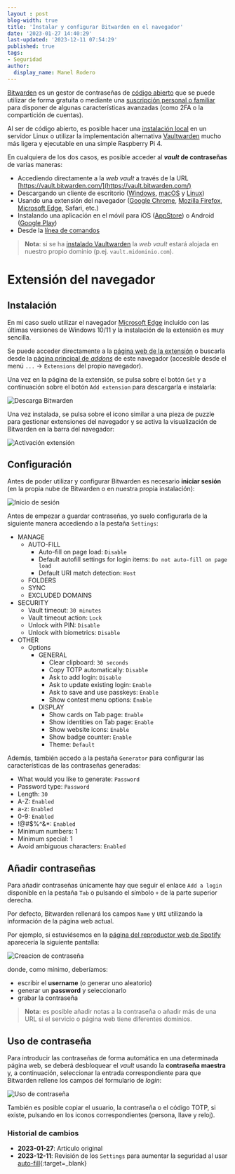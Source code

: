 ```yaml
---
layout : post
blog-width: true
title: 'Instalar y configurar Bitwarden en el navegador'
date: '2023-01-27 14:40:29'
last-updated: '2023-12-11 07:54:29'
published: true
tags:
- Seguridad
author:
  display_name: Manel Rodero
---
```


[Bitwarden](https://bitwarden.com/) es un gestor de contraseñas de [código abierto](https://github.com/bitwarden) que se puede utilizar de forma gratuita o mediante una [suscripción personal o familiar](https://bitwarden.com/pricing/) para disponer de algunas características avanzadas (como 2FA o la compartición de cuentas).

Al ser de código abierto, es posible hacer una [instalación local](https://bitwarden.com/help/install-on-premise-linux/) en un servidor Linux o utilizar la implementación alternativa [Vaultwarden](https://github.com/dani-garcia/vaultwarden) mucho más ligera y ejecutable en una simple Raspberry Pi 4.

En cualquiera de los dos casos, es posible acceder al **_vault_ de contraseñas** de varias maneras:

* Accediendo directamente a la _web vault_ a través de la URL [https://vault.bitwarden.com/](https://vault.bitwarden.com/)
* Descargando un cliente de escritorio ([Windows](https://vault.bitwarden.com/download/?app=desktop&platform=windows), [macOS](https://itunes.apple.com/app/bitwarden/id1352778147) y [Linux](https://vault.bitwarden.com/download/?app=desktop&platform=linux))
* Usando una extensión del navegador ([Google Chrome](https://chrome.google.com/webstore/detail/bitwarden-free-password-m/nngceckbapebfimnlniiiahkandclblb), [Mozilla Firefox](https://addons.mozilla.org/firefox/addon/bitwarden-password-manager/), [Microsoft Edge](https://microsoftedge.microsoft.com/addons/detail/jbkfoedolllekgbhcbcoahefnbanhhlh), Safari, etc.) 
* Instalando una aplicación en el móvil para iOS ([AppStore](https://itunes.apple.com/app/bitwarden-free-password-manager/id1137397744?mt=8)) o Android ([Google Play](https://play.google.com/store/apps/details?id=com.x8bit.bitwarden))
* Desde la [línea de comandos](https://bitwarden.com/help/article/cli/)

> **Nota**: si se ha [instalado Vaultwarden](instalacion-de-vaultwarden-en-docker) la _web vault_ estará alojada en nuestro propio dominio (p.ej. `vault.midominio.com`).

# Extensión del navegador

## Instalación

En mi caso suelo utilizar el navegador [Microsoft Edge](https://www.microsoft.com/en-us/edge) incluído con las últimas versiones de Windows 10/11 y la instalación de la extensión es muy sencilla.

Se puede acceder directamente a la [página web de la extensión](https://microsoftedge.microsoft.com/addons/detail/jbkfoedolllekgbhcbcoahefnbanhhlh) o buscarla desde la [página principal de _addons_](https://microsoftedge.microsoft.com/addons/Microsoft-Edge-Extensions-Home) de este navegador (accesible desde el menú `...` &rarr; `Extensions` del propio navegador).

Una vez en la página de la extensión, se pulsa sobre el botón `Get` y a continuación sobre el botón `Add extension` para descargarla e instalarla:

![Descarga Bitwarden][1]

Una vez instalada, se pulsa sobre el icono similar a una pieza de puzzle para gestionar extensiones del navegador y se activa la visualización de Bitwarden en la barra del navegador:

![Activación extensión][2]

## Configuración

Antes de poder utilizar y configurar Bitwarden es necesario **iniciar sesión** (en la propia nube de Bitwarden o en nuestra propia instalación):

![Inicio de sesión][3]

Antes de empezar a guardar contraseñas, yo suelo configurarla de la siguiente manera accediendo a la pestaña `Settings`:

* MANAGE
  * AUTO-FILL
    * Auto-fill on page load: `Disable`
    * Default autofill settings for login items: `Do not auto-fill on page load`
    * Default URI match detection: `Host`
  * FOLDERS
  * SYNC
  * EXCLUDED DOMAINS
* SECURITY
  * Vault timeout: `30 minutes`
  * Vault timeout action: `Lock`
  * Unlock with PIN: `Disable`
  * Unlock with biometrics: `Disable`
* OTHER
  * Options
    * GENERAL
      * Clear clipboard: `30 seconds`
      * Copy TOTP automatically: `Disable`
      * Ask to add login: `Disable`
      * Ask to update existing login: `Enable`
      * Ask to save and use passkeys: `Enable`
      * Show contest menu options: `Enable`
    * DISPLAY
      * Show cards on Tab page: `Enable`
      * Show identities on Tab page: `Enable`
      * Show website icons: `Enable`
      * Show badge counter: `Enable`
      * Theme: `Default`

Además, también accedo a la pestaña `Generator` para configurar las características de las contraseñas generadas:

* What would you like to generate: `Password`
* Password type: `Password`
* Length: `30`
* A-Z: `Enabled`
* a-z: `Enabled`
* 0-9: `Enabled`
* !@#$%^&*: `Enabled`
* Minimum numbers: 1
* Minimum special: 1
* Avoid ambiguous characters: `Enabled`

## Añadir contraseñas

Para añadir contraseñas únícamente hay que seguir el enlace `Add a login` disponible en la pestaña `Tab` o pulsando el símbolo `+` de la parte superior derecha.

Por defecto, Bitwarden rellenará los campos `Name` y `URI` utilizando la información de la página web actual.

Por ejemplo, si estuviésemos en la [página del reproductor web de Spotify](https://open.spotify.com/) aparecería la siguiente pantalla:

![Creacion de contraseña][4]

donde, como mínimo, deberíamos:

* escribir el **username** (o generar uno aleatorio)
* generar un **password** y seleccionarlo
* grabar la contraseña

> **Nota**: es posible añadir notas a la contraseña o añadir más de una URL si el servicio o página web tiene diferentes dominios.

## Uso de contraseña

Para introducir las contraseñas de forma automática en una determinada página web, se deberá desbloquear el _vault_ usando la **contraseña maestra** y, a continuación, seleccionar la entrada correspondiente para que Bitwarden rellene los campos del formulario de _login_:

![Uso de contraseña][5]

También es posible copiar el usuario, la contraseña o el código TOTP, si existe, pulsando en los iconos correspondientes (persona, llave y reloj).

### Historial de cambios

* **2023-01-27**: Artículo original
* **2023-12-11**: Revisión de los `Settings` para aumentar la seguridad al usar [auto-fill](https://borncity.com/win/2023/03/10/vulnerabilities-in-bitwarden-password-manager-browser-extension-can-reveal-passwords/){:target=_blank}

[1]: /assets/img/blog/2023-01-27_image_1.png "Descarga Bitwarden"
[2]: /assets/img/blog/2023-01-27_image_2.png "Activación extensión"
[3]: /assets/img/blog/2023-01-27_image_3.png "Inicio de sesión"
[4]: /assets/img/blog/2023-01-27_image_4.png "Creación de contraseña"
[5]: /assets/img/blog/2023-01-27_image_5.png "Uso de contraseña"

